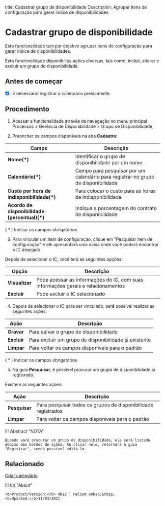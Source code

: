 title: Cadastrar grupo de disponibilidade
Description: Agrupar itens de configuração para gerar índice de disponibilidades. 
# Cadastrar grupo de disponibilidade

Esta funcionalidade tem por objetivo agrupar itens de configuração para gerar
índice de disponibilidades.

Esta funcionalidade disponibiliza ações diversas, tais como, incluir, alterar e
excluir um grupo de disponibilidade.

Antes de começar
--------------------

- [x] É necessário registrar o calendário previamente.

Procedimento
------------

1.  Acessar a funcionalidade através da navegação no menu principal Processos \>
    Gerência de Disponibilidade \> Grupo de Disponibilidade;

2.  Preencher os campos disponíveis na aba **Cadastro**:

|Campo|Descrição|
|-----|-----------|
|**Nome(\*)**|Identificar o grupo de disponibilidade por um nome|
|**Calendário(\*)**|Campo para pesquisar por um calendário para registrar no grupo de disponibilidade|
|**Custo por hora de indisponibilidade(\*)**|Para colocar o custo para as horas de indisponibilidade|
|**Acordo de disponibilidade (percentual)(\*)**|Indique a porcentagem do contrato de disponibilidade|

( * ) Indicar os campos obrigatórios

3.  Para vincular um item de configuração, clique em "Pesquisar item de configuração" e ele apresentará uma caixa onde você poderá encontrar o IC desejado.

Depois de selecionar o IC, você terá as seguintes opções:

|Opção|Descrição|
|------|-----------|
|**Visualizar**|Pode acessar as informações do IC, com suas informações gerais e relacionamentos|
|**Excluir**|Pode excluir o IC selecionado|

4.  Depois de selecionar o IC para ser vinculado, será possível realizar as seguintes ações:

|Ação|Descrição|
|------|-----------|
|**Gravar**|Para salvar o grupo de disponibilidade|
|**Excluir**|Para excluir um grupo de disponibilidade já existente|
|**Limpar**|Para voltar os campos disponíveis para o padrão|

( * ) Indicar os campos obrigatórios

5. Na guia **Pesquisar**, é possível procurar um grupo de disponibilidade já registrado.

Existem as seguintes ações:

|Ação|Descrição|
|------|-----------|
|**Pesquisar**|Para pesquisar todos os grupos de disponibilidade registrados|
|**Limpar**|Para voltar os campos disponíveis para o padrão|

!!! Abstract "NOTA"

    Quando você procurar um grupo de disponibilidade, ele será listado abaixo dos botões de ações. Ao clicar nele, retornará à guia "Registrar", sendo possível editá-lo.

Relacionado
-----------

[Criar calendário](/pt-br/4biz-helium/platform-administration/time/create-calendar.html)

!!! tip "About"

    <b>Product/Version:</b> 4biz | Helium &nbsp;&nbsp;
    <b>Updated:</b>11/03/2021

